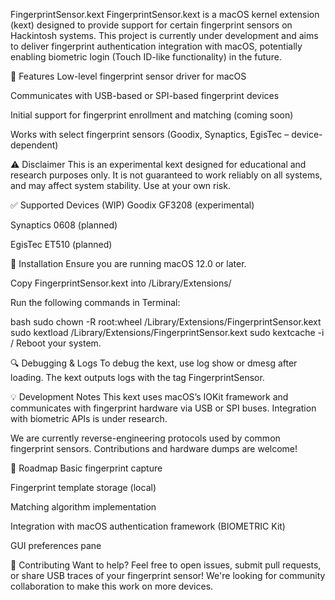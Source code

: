 FingerprintSensor.kext
FingerprintSensor.kext is a macOS kernel extension (kext) designed to provide support for certain fingerprint sensors on Hackintosh systems. This project is currently under development and aims to deliver fingerprint authentication integration with macOS, potentially enabling biometric login (Touch ID-like functionality) in the future.

🚀 Features
Low-level fingerprint sensor driver for macOS

Communicates with USB-based or SPI-based fingerprint devices

Initial support for fingerprint enrollment and matching (coming soon)

Works with select fingerprint sensors (Goodix, Synaptics, EgisTec – device-dependent)

⚠️ Disclaimer
This is an experimental kext designed for educational and research purposes only.
It is not guaranteed to work reliably on all systems, and may affect system stability.
Use at your own risk.

✅ Supported Devices (WIP)
Goodix GF3208 (experimental)

Synaptics 0608 (planned)

EgisTec ET510 (planned)

🔧 Installation
Ensure you are running macOS 12.0 or later.

Copy FingerprintSensor.kext into /Library/Extensions/

Run the following commands in Terminal:

bash
sudo chown -R root:wheel /Library/Extensions/FingerprintSensor.kext
sudo kextload /Library/Extensions/FingerprintSensor.kext
sudo kextcache -i /
Reboot your system.

🔍 Debugging & Logs
To debug the kext, use log show or dmesg after loading. The kext outputs logs with the tag FingerprintSensor.

💡 Development Notes
This kext uses macOS’s IOKit framework and communicates with fingerprint hardware via USB or SPI buses. Integration with biometric APIs is under research.

We are currently reverse-engineering protocols used by common fingerprint sensors. Contributions and hardware dumps are welcome!

🧠 Roadmap
 Basic fingerprint capture

 Fingerprint template storage (local)

 Matching algorithm implementation

 Integration with macOS authentication framework (BIOMETRIC Kit)

 GUI preferences pane

👥 Contributing
Want to help? Feel free to open issues, submit pull requests, or share USB traces of your fingerprint sensor!
We're looking for community collaboration to make this work on more devices.



